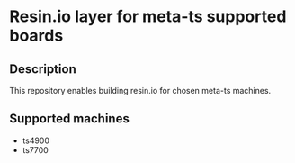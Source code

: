 # Resin.io layer for meta-ts supported boards

## Description
This repository enables building resin.io for chosen meta-ts machines.

## Supported machines
* ts4900
* ts7700
